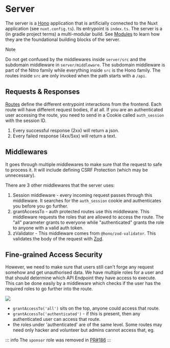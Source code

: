 # Server

The server is a [Hono](../../tech-stack/hono) application that is artificially connected to the Nuxt application (see `nuxt.config.ts`). Its entrypoint is `index.ts`. The server is a (in gradle project terms) a multi-modular build. See [Modules](./modules/index) to learn how they are the foundational building blocks of the server.

> [!note]
> Do not get confused by the middlewares inside `server/src` and the subdomain middleware in `server/middleware`. The subdomain middleware is part of the Nitro family while everything inside `src` is the Hono family. The routes inside `src` are only invoked when the path starts with a `/api`.

## Requests & Responses

[Routes](./routes) define the different entrypoint interactions from the frontend. Each route will have different request bodies, if at all. If you are an authenticated user accessing the route, you need to send in a Cookie called `auth_session` with the session ID.

1. Every successful response (2xx) will return a json.
2. Every failed response (4xx/5xx) will return a text.

## Middlewares

It goes through multiple middlewares to make sure that the request to safe to process it. It will include defining CSRF Protection (which may be unnecessary).

There are 3 other middlewares that the server uses:

1. Session middleware - every incoming request passes through this middleware. It searches for the `auth_session` cookie and authenticates you before you go further.
2. grantAccessTo - auth protected routes use this middleware. This middleware requests the roles that are allowed to access the route. The "all" parameter grants to everyone while "authenticated" grants the role to anyone with a valid auth token.
3. zValidator - This middleware comes from `@hono/zod-validator`. This validates the body of the request with [Zod](../../technologies/zod).

## Fine-grained Access Security

However, we need to make sure that users still can't forge any request somehow and get unauthorised data. We have multiple roles for a user and that should determine which API Endpoint they have access to execute. This can be done easily by a middleware which checks if the user has the required roles to go further into the route.

![](/access_permissions.png)

- `grantAccessTo('all')` sits on the top, anyone could access that route.
- `grantAccessTo('authenticated')` - if this is present, then any authenticated user can access that route.
- the roles under 'authenticated' are of the same level. Some routes may need only hacker and volunteer but admins cannot access that, eg.

::: info
The `sponsor` role was removed in [PR#186](https://github.com/icdocsoc/ichack/pull/186)
:::